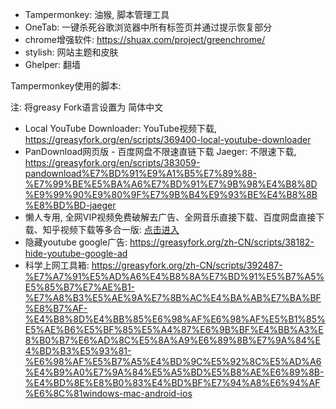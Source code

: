 - Tampermonkey: 油猴, 脚本管理工具
- OneTab: 一键杀死谷歌浏览器中所有标签页并通过提示恢复部分
- chrome增强软件: https://shuax.com/project/greenchrome/
- stylish: 网站主题和皮肤
- Ghelper: 翻墙


Tampermonkey使用的脚本:

注: 将greasy Fork语言设置为 简体中文

* Local YouTube Downloader: YouTube视频下载, https://greasyfork.org/en/scripts/369400-local-youtube-downloader
* PanDownload网页版 - 百度网盘不限速直链下载 Jaeger: 不限速下载, https://greasyfork.org/en/scripts/383059-pandownload%E7%BD%91%E9%A1%B5%E7%89%88-%E7%99%BE%E5%BA%A6%E7%BD%91%E7%9B%98%E4%B8%8D%E9%99%90%E9%80%9F%E7%9B%B4%E9%93%BE%E4%B8%8B%E8%BD%BD-jaeger
* 懒人专用, 全网VIP视频免费破解去广告、全网音乐直接下载、百度网盘直接下载、知乎视频下载等多合一版: [点击进入](https://greasyfork.org/zh-CN/scripts/370634-%E6%87%92%E4%BA%BA%E4%B8%93%E7%94%A8-%E5%85%A8%E7%BD%91vip%E8%A7%86%E9%A2%91%E5%85%8D%E8%B4%B9%E7%A0%B4%E8%A7%A3%E5%8E%BB%E5%B9%BF%E5%91%8A-%E5%85%A8%E7%BD%91%E9%9F%B3%E4%B9%90%E7%9B%B4%E6%8E%A5%E4%B8%8B%E8%BD%BD-%E7%99%BE%E5%BA%A6%E7%BD%91%E7%9B%98%E7%9B%B4%E6%8E%A5%E4%B8%8B%E8%BD%BD-%E7%9F%A5%E4%B9%8E%E8%A7%86%E9%A2%91%E4%B8%8B%E8%BD%BD%E7%AD%89%E5%A4%9A%E5%90%88%E4%B8%80%E7%89%88-%E9%95%BF%E6%9C%9F%E6%9B%B4%E6%96%B0-%E6%94%BE%E5%BF%83%E4%BD%BF%E7%94%A8)
* 隐藏youtube google广告: https://greasyfork.org/zh-CN/scripts/38182-hide-youtube-google-ad
* 科学上网工具箱: https://greasyfork.org/zh-CN/scripts/392487-%E7%A7%91%E5%AD%A6%E4%B8%8A%E7%BD%91%E5%B7%A5%E5%85%B7%E7%AE%B1-%E7%A8%B3%E5%AE%9A%E7%8B%AC%E4%BA%AB%E7%BA%BF%E8%B7%AF-%E4%B8%8D%E4%BB%85%E6%98%AF%E6%98%AF%E5%B1%85%E5%AE%B6%E5%BF%85%E5%A4%87%E6%9B%BF%E4%BB%A3%E8%B0%B7%E6%AD%8C%E5%8A%A9%E6%89%8B%E7%9A%84%E4%BD%B3%E5%93%81-%E6%98%AF%E5%B7%A5%E4%BD%9C%E5%92%8C%E5%AD%A6%E4%B9%A0%E7%9A%84%E5%A5%BD%E5%B8%AE%E6%89%8B-%E4%BD%8E%E8%B0%83%E4%BD%BF%E7%94%A8%E6%94%AF%E6%8C%81windows-mac-android-ios